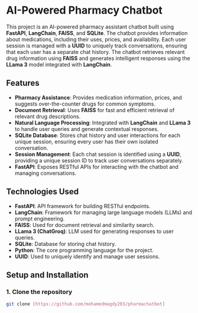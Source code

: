 # AI-Powered Pharmacy Chatbot

This project is an AI-powered pharmacy assistant chatbot built using **FastAPI**, **LangChain**, **FAISS**, and **SQLite**. The chatbot provides information about medications, including their uses, prices, and availability. Each user session is managed with a **UUID** to uniquely track conversations, ensuring that each user has a separate chat history. The chatbot retrieves relevant drug information using **FAISS** and generates intelligent responses using the **LLama 3** model integrated with **LangChain**.

## Features

- **Pharmacy Assistance**: Provides medication information, prices, and suggests over-the-counter drugs for common symptoms.
- **Document Retrieval**: Uses **FAISS** for fast and efficient retrieval of relevant drug descriptions.
- **Natural Language Processing**: Integrated with **LangChain** and **LLama 3** to handle user queries and generate contextual responses.
- **SQLite Database**: Stores chat history and user interactions for each unique session, ensuring every user has their own isolated conversation.
- **Session Management**: Each chat session is identified using a **UUID**, providing a unique session ID to track user conversations separately.
- **FastAPI**: Exposes RESTful APIs for interacting with the chatbot and managing conversations.

## Technologies Used

- **FastAPI**: API framework for building RESTful endpoints.
- **LangChain**: Framework for managing large language models (LLMs) and prompt engineering.
- **FAISS**: Used for document retrieval and similarity search.
- **LLama 3 (ChatGroq)**: LLM used for generating responses to user queries.
- **SQLite**: Database for storing chat history.
- **Python**: The core programming language for the project.
- **UUID**: Used to uniquely identify and manage user sessions.

## Setup and Installation

### 1. Clone the repository
```bash
git clone [https://github.com/mohamedmagdy203/pharmachatbot]
